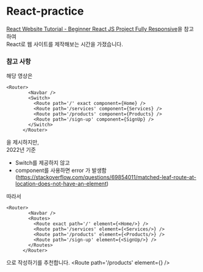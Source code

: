 # React-practice
[React Website Tutorial - Beginner React JS Project Fully Responsive](https://www.youtube.com/watch?v=I2UBjN5ER4s)을 참고하여   
React로 웹 사이트를 제작해보는 시간을 가졌습니다.

### 참고 사항
해당 영상은
```
<Router>
        <Navbar />
        <Switch>
          <Route path='/' exact component={Home} />
          <Route path='/services' component={Services} />
          <Route path='/products' component={Products} />
          <Route path='/sign-up' component={SignUp} />
        </Switch>
      </Router>
```
을 제시하지만,   
2022년 기준 
- Switch를 제공하지 않고
- component를 사용하면 error 가 발생함(https://stackoverflow.com/questions/69854011/matched-leaf-route-at-location-does-not-have-an-element)

따라서
```
<Router>
        <Navbar />
        <Routes>
          <Route exact path='/' element={<Home/>} />
          <Route path='/services' element={<Services/>} />
          <Route path='/products' element={<Products/>} />
          <Route path='/sign-up' element={<SignUp/>} />
        </Routes>
      </Router>
```
으로 작성하기를 추천합니다.
          <Route path='/products' element={<Products/>} />
